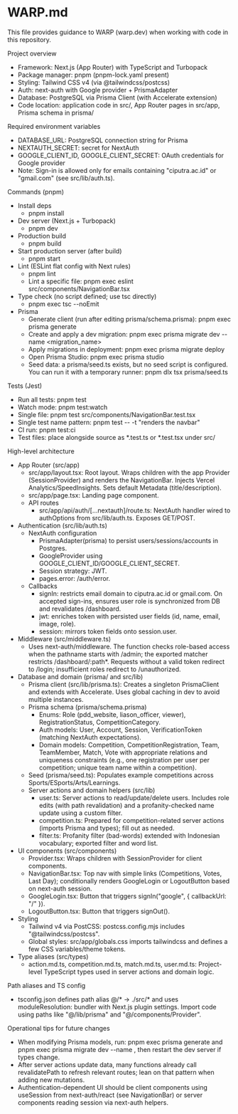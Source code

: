# WARP.md

This file provides guidance to WARP (warp.dev) when working with code in this repository.

Project overview
- Framework: Next.js (App Router) with TypeScript and Turbopack
- Package manager: pnpm (pnpm-lock.yaml present)
- Styling: Tailwind CSS v4 (via @tailwindcss/postcss)
- Auth: next-auth with Google provider + PrismaAdapter
- Database: PostgreSQL via Prisma Client (with Accelerate extension)
- Code location: application code in src/, App Router pages in src/app, Prisma schema in prisma/

Required environment variables
- DATABASE_URL: PostgreSQL connection string for Prisma
- NEXTAUTH_SECRET: secret for NextAuth
- GOOGLE_CLIENT_ID, GOOGLE_CLIENT_SECRET: OAuth credentials for Google provider
- Note: Sign-in is allowed only for emails containing "ciputra.ac.id" or "gmail.com" (see src/lib/auth.ts).

Commands (pnpm)
- Install deps
  - pnpm install
- Dev server (Next.js + Turbopack)
  - pnpm dev
- Production build
  - pnpm build
- Start production server (after build)
  - pnpm start
- Lint (ESLint flat config with Next rules)
  - pnpm lint
  - Lint a specific file: pnpm exec eslint src/components/NavigationBar.tsx
- Type check (no script defined; use tsc directly)
  - pnpm exec tsc --noEmit
- Prisma
  - Generate client (run after editing prisma/schema.prisma): pnpm exec prisma generate
  - Create and apply a dev migration: pnpm exec prisma migrate dev --name <migration_name>
  - Apply migrations in deployment: pnpm exec prisma migrate deploy
  - Open Prisma Studio: pnpm exec prisma studio
  - Seed data: a prisma/seed.ts exists, but no seed script is configured. You can run it with a temporary runner: pnpm dlx tsx prisma/seed.ts

Tests (Jest)
- Run all tests: pnpm test
- Watch mode: pnpm test:watch
- Single file: pnpm test src/components/NavigationBar.test.tsx
- Single test name pattern: pnpm test -- -t "renders the navbar"
- CI run: pnpm test:ci
- Test files: place alongside source as *.test.ts or *.test.tsx under src/

High-level architecture
- App Router (src/app)
  - src/app/layout.tsx: Root layout. Wraps children with the app Provider (SessionProvider) and renders the NavigationBar. Injects Vercel Analytics/SpeedInsights. Sets default Metadata (title/description).
  - src/app/page.tsx: Landing page component.
  - API routes
    - src/app/api/auth/[...nextauth]/route.ts: NextAuth handler wired to authOptions from src/lib/auth.ts. Exposes GET/POST.
- Authentication (src/lib/auth.ts)
  - NextAuth configuration
    - PrismaAdapter(prisma) to persist users/sessions/accounts in Postgres.
    - GoogleProvider using GOOGLE_CLIENT_ID/GOOGLE_CLIENT_SECRET.
    - Session strategy: JWT.
    - pages.error: /auth/error.
  - Callbacks
    - signIn: restricts email domain to ciputra.ac.id or gmail.com. On accepted sign-ins, ensures user role is synchronized from DB and revalidates /dashboard.
    - jwt: enriches token with persisted user fields (id, name, email, image, role).
    - session: mirrors token fields onto session.user.
- Middleware (src/middleware.ts)
  - Uses next-auth/middleware. The function checks role-based access when the pathname starts with /admin; the exported matcher restricts /dashboard/:path*. Requests without a valid token redirect to /login; insufficient roles redirect to /unauthorized.
- Database and domain (prisma/ and src/lib)
  - Prisma client (src/lib/prisma.ts): Creates a singleton PrismaClient and extends with Accelerate. Uses global caching in dev to avoid multiple instances.
  - Prisma schema (prisma/schema.prisma)
    - Enums: Role (pdd_website, liason_officer, viewer), RegistrationStatus, CompetitionCategory.
    - Auth models: User, Account, Session, VerificationToken (matching NextAuth expectations).
    - Domain models: Competition, CompetitionRegistration, Team, TeamMember, Match, Vote with appropriate relations and uniqueness constraints (e.g., one registration per user per competition; unique team name within a competition).
  - Seed (prisma/seed.ts): Populates example competitions across Sports/ESports/Arts/Learnings.
  - Server actions and domain helpers (src/lib)
    - user.ts: Server actions to read/update/delete users. Includes role edits (with path revalidation) and a profanity-checked name update using a custom filter.
    - competition.ts: Prepared for competition-related server actions (imports Prisma and types); fill out as needed.
    - filter.ts: Profanity filter (bad-words) extended with Indonesian vocabulary; exported filter and word list.
- UI components (src/components)
  - Provider.tsx: Wraps children with SessionProvider for client components.
  - NavigationBar.tsx: Top nav with simple links (Competitions, Votes, Last Day); conditionally renders GoogleLogin or LogoutButton based on next-auth session.
  - GoogleLogin.tsx: Button that triggers signIn("google", { callbackUrl: "/" }).
  - LogoutButton.tsx: Button that triggers signOut().
- Styling
  - Tailwind v4 via PostCSS: postcss.config.mjs includes "@tailwindcss/postcss".
  - Global styles: src/app/globals.css imports tailwindcss and defines a few CSS variables/theme tokens.
- Type aliases (src/types)
  - action.md.ts, competition.md.ts, match.md.ts, user.md.ts: Project-level TypeScript types used in server actions and domain logic.

Path aliases and TS config
- tsconfig.json defines path alias @/* -> ./src/* and uses moduleResolution: bundler with Next.js plugin settings. Import code using paths like "@/lib/prisma" and "@/components/Provider".

Operational tips for future changes
- When modifying Prisma models, run: pnpm exec prisma generate and pnpm exec prisma migrate dev --name <name>, then restart the dev server if types change.
- After server actions update data, many functions already call revalidatePath to refresh relevant routes; lean on that pattern when adding new mutations.
- Authentication-dependent UI should be client components using useSession from next-auth/react (see NavigationBar) or server components reading session via next-auth helpers.
